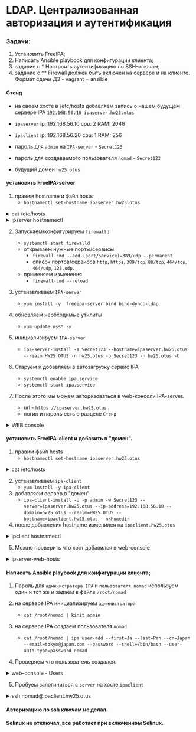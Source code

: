 # LDAP. Централизованная авторизация и аутентификация 
### Задачи:
1. Установить FreeIPA;
2. Написать Ansible playbook для конфигурации клиента; 
3. задание с * Настроить аутентификацию по SSH-ключам; 
4. задание с ** Firewall должен быть включен на сервере и на клиенте. Формат сдачи ДЗ - vagrant + ansible

#### Стенд
- на своем хосте в /etc/hosts добавляем запись о нашем будущем сервере IPA `192.168.56.10 ipaserver.hw25.otus`

- `ipaserver`
    ip: 192.168.56.10
    cpu: 2
    RAM: 2048
- `ipaclient`
    ip: 192.168.56.20
    cpu: 1
    RAM: 256
- пароль для `admin` на `IPA-server` - `Secret123`
- пароль для создаваемого пользователя `nomad` - `Secret123`
- будущий домен `hw25.otus`

#### установить FreeIPA-server
1. правим hostname и файл hosts
    - `hostnamectl set-hostname ipaserver.hw25.otus`
<details>
  <summary>cat /etc/hosts</summary>
    <img src="files/ipserver_hosts.png" width="500" >
</details>

<details>
  <summary>ipserver hostnamectl</summary>
    <img src="files/ipserver_hostname.png" width="500" >
</details>

2. Запускаем/конфигурируем `firewalld`
    - `systemctl start firewalld`
    - открываем нужные порты/сервисы
        - `firewall-cmd --add-(port/service)=389/udp --permanent`
        - список портов/сервисов `http`, `https`, `389/tcp`, `88/tcp`, `464/tcp`, `464/udp`, `123,udp`.
    - применяем изменения
        - `firewall-cmd --reload`

3. устанавливаем `IPA-server`
    - `yum install -y  freeipa-server bind bind-dyndb-ldap`
4. обновляем необходимые утилиты
    - `yum update nss* -y`
5. инициализируем `IPA-server`
    - `ipa-server-install -a Secret123 --hostname=ipaserver.hw25.otus --realm HW25.OTUS -n hw25.otus -p Secret123 -n hw25.otus -U`
6. Старуем и добавляем в автозагрузку сервис IPA
    - `systemctl enable ipa.service`
	- `systemctl start ipa.service`
7. После этого мы можем авторизоваться в web-консоли IPA-server.
    - url - `https://ipaserver.hw25.otus`
    - логин и пароль есть в разделе `Стенд`

<details>
  <summary>WEB console</summary>
    <img src="files/web-console.png" width="500" >
</details>

#### установить FreeIPA-client и добавить в "домен".
1. правим файл hosts
    - `hostnamectl set-hostname ipaserver.hw25.otus`
<details>
  <summary>cat /etc/hosts</summary>
    <img src="files/ipclient_hosts.png" width="500" >
</details>

2. устанавливаем `ipa-client`
    - `yum install -y ipa-client`
3. добавляем сервер в "домен"
    - `ipa-client-install -U -p admin -w Secret123 --server=ipaserver.hw25.otus --ip-address=192.168.56.10 --domain=hw25.otus --realm=HW25.OTUS --hostname=ipaclient.hw25.otus --mkhomedir`
4. после добавления hostname изменился на `ipaclient.hw25.otus`
<details>
  <summary>ipclient hostnamectl</summary>
    <img src="files/ipclient_hostname.png" width="500" >
</details>

5. Можно проверить что хост добавился в web-console
<details>
  <summary>ipserver-web-hosts</summary>
    <img src="files/ipserver_web_hosts.png" width="500" >
</details>

#### Написать Ansible playbook для конфигурации клиента; 

1. Пароль для `администратора IPA`  и `пользователя nomad` используем один и тот же и задаем в файле `/root/nomad`

2. на сервере IPA инициализируем `администратора`
    - `cat /root/nomad | kinit admin `
3. на сервере IPA создаем пользователя `nomad`
    - `cat /root/nomad | ipa user-add --first=Ja --last=Pan --cn=Japan --email=tokyo@japan.com --password --shell=/bin/bash --user-auth-type=password nomad`
4. Проверяем что пользователь создался.
<details>
  <summary>web-console - Users</summary>
    <img src="files/ipserver_web_users.png" width="500" >
</details>

5. Пробуем залогиниться c `server` на хосте `ipaclient`
<details>
  <summary>ssh nomad@ipaclient.hw25.otus</summary>
    <img src="files/ssh.gif" width="500" >
</details>

#### Авторизацию по ssh ключам не делал.
#### Selinux не отключал, все работает при включенном Selinux. 